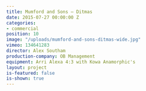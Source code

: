 ```yaml
---
title: Mumford and Sons — Ditmas
date: 2015-07-27 00:00:00 Z
categories:
- commercial
position: 10
image: "/uploads/mumford-and-sons-ditmas-wide.jpg"
vimeo: 134641283
director: Alex Southam
production-company: OB Management
equipment: Arri Alexa 4:3 with Kowa Anamorphic's
layout: project
is-featured: false
is-shown: true
---
```


